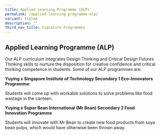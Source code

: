 ```yaml
---
title: Applied Learning Programme (ALP)
permalink: /applied-learning-programme-alp/
variant: tiptap
description: ""
third_nav_title: Signature Programmes
---
```

<h2>Applied Learning Programme (ALP)</h2>
<p>Our ALP curriculum integrates Design Thinking and Critical Design Futures
Thinking skills to nurture the disposition for creative confidence and
critical thinking competence in students. Some of our ALP programmes are:</p>
<p><strong>Yuying x Singapore Institute of Technology Secondary 1 Eco-Innovators Programme:</strong>
</p>
<p>Students will come up with workable solutions to solve problems like food
wastage in the canteen.</p>
<p><strong>Yuying x Super Bean International (Mr Bean) Secondary 2 Food Innovation Programme</strong>
</p>
<p>Students will innovate with Mr Bean to create new food products from soya
bean pulps, which would have otherwise been thrown away.</p>
<p></p>